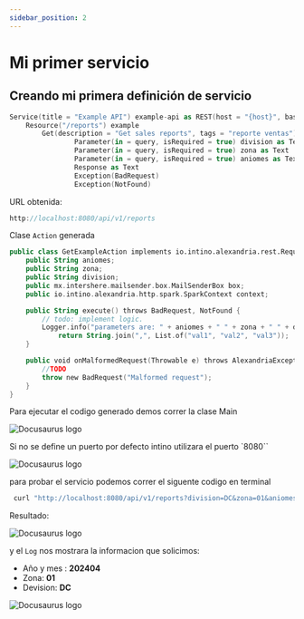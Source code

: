 ```yaml
---
sidebar_position: 2
---
```

# Mi primer servicio

## Creando mi primera definición de servicio

```kotlin title="Box.konos"
Service(title = "Example API") example-api as REST(host = "{host}", basePath = "/api/v1", port = "{port}")
    Resource("/reports") example
	    Get(description = "Get sales reports", tags = "reporte ventas")
                Parameter(in = query, isRequired = true) division as Text
                Parameter(in = query, isRequired = true) zona as Text
                Parameter(in = query, isRequired = true) aniomes as Text
                Response as Text
                Exception(BadRequest)
                Exception(NotFound)
```

URL obtenida:
```kotlin
http://localhost:8080/api/v1/reports
```

Clase `Action` generada

```kotlin title="GetExampleAction.java"
public class GetExampleAction implements io.intino.alexandria.rest.RequestErrorHandler {
	public String aniomes;
	public String zona;
	public String division;
	public mx.intershere.mailsender.box.MailSenderBox box;
	public io.intino.alexandria.http.spark.SparkContext context;

	public String execute() throws BadRequest, NotFound {
		// todo: implement logic.
		Logger.info("parameters are: " + aniomes + " " + zona + " " + division);
    		return String.join(",", List.of("val1", "val2", "val3"));
	}

	public void onMalformedRequest(Throwable e) throws AlexandriaException {
		//TODO
		throw new BadRequest("Malformed request");
	}
}
```
Para ejecutar el codigo generado demos correr la clase Main

![Docusaurus logo](/img/service.png)

Si no se define un puerto por defecto intino utilizara el puerto `8080``

![Docusaurus logo](/img/service-1.png)

para probar el servicio podemos correr el siguente codigo en terminal

```bash
 curl "http://localhost:8080/api/v1/reports?division=DC&zona=01&aniomes=202404"
```

Resultado:

![Docusaurus logo](/img/service-2.png)

y el `Log` nos mostrara la informacion que solicimos:
- Año y mes : **202404**
- Zona: **01**
- Devision: **DC**

![Docusaurus logo](/img/service-3.png)
